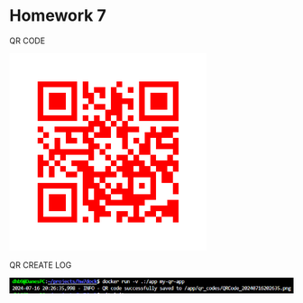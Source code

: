 # Homework 7

QR CODE

![QR Code](images/QRCode.png)

QR CREATE LOG

![QR Create Log](images/log.png)